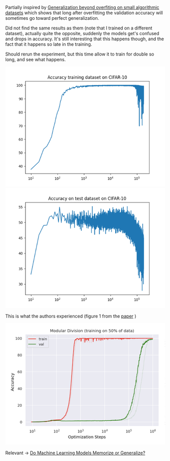 Partially inspired by [Generalization beyond overfiting on small algorithmic datasets](https://mathai-iclr.github.io/papers/papers/MATHAI_29_paper.pdf) which shows that long after overfitting the validation accuracy will sometimes go toward perfect generalization.

Did not find the same results as them (note that I trained on a different dataset), actually quite the opposite, suddenly the models get's confused and drops in accuracy. 
It's still interesting that this happens though, and the fact that it happens so late in the training.

Should rerun the experiment, but this time allow it to train for double so long, and see what happens.

![./training.png](./training.png)
![./testing.png](./testing.png)

This is what the authors experienced (figure 1 from the [paper](https://mathai-iclr.github.io/papers/papers/MATHAI_29_paper.pdf) )

![figure 1 from paper](./grooking_figure_1.png)

Relevant -> [Do Machine Learning Models Memorize or Generalize?](https://pair.withgoogle.com/explorables/grokking/)
